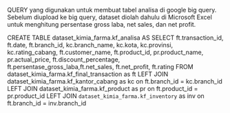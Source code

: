 QUERY yang digunakan untuk membuat tabel analisa di google big query. Sebelum diupload ke big query, dataset diolah dahulu di Microsoft Excel untuk menghitung persentase gross laba, net sales, dan net profit.

CREATE TABLE dataset_kimia_farma.kf_analisa AS
SELECT ft.transaction_id, ft.date, ft.branch_id, kc.branch_name, kc.kota, kc.provinsi, kc.rating_cabang, ft.customer_name, ft.product_id, pr.product_name, pr.actual_price, ft.discount_percentage, ft.persentase_gross_laba,ft.net_sales, ft.net_profit, ft.rating
FROM dataset_kimia_farma.kf_final_transaction as ft
LEFT JOIN dataset_kimia_farma.kf_kantor_cabang as kc
  on ft.branch_id = kc.branch_id
LEFT JOIN dataset_kimia_farma.kf_product as pr
  on ft.product_id = pr.product_id
LEFT JOIN `dataset_kimia_farma.kf_inventory` as inv
  on ft.branch_id = inv.branch_id

